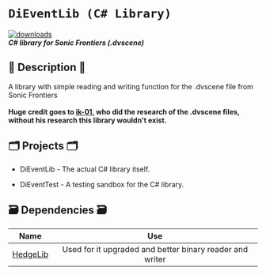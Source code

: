 # `DiEventLib (C# Library)`
[![downloads](https://img.shields.io/github/downloads/Ashrindy/DiEventLib/total?color=green)](#)
</br>
**_C# library for Sonic Frontiers (.dvscene)_**
## 📜 Description 📜
A library with simple reading and writing function for the .dvscene file from Sonic Frontiers 
</br>
</br>
<b>Huge credit goes to <a href="https://github.com/ik-01">ik-01</a>, who did the research of the .dvscene files, without his research this library wouldn't exist.</b>

## 🗂️ Projects 🗂️

- DiEventLib - The actual C# library itself.

- DiEventTest - A testing sandbox for the C# library.

## 🗃 Dependencies 🗃

|                      Name                       |   Use   |
| :---------------------------------------------: | :------:|
|     [HedgeLib](https://github.com/Radfordhound/HedgeLib/tree/master)     | Used for it upgraded and better binary reader and writer |
